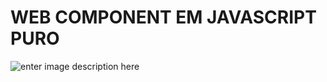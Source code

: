# WEB COMPONENT EM JAVASCRIPT PURO

![enter image description here](https://i.ibb.co/zPQwkCW/STAR.png)


